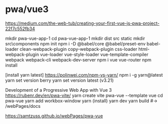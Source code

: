 # pwa/vue3

https://medium.com/the-web-tub/creating-your-first-vue-js-pwa-project-22f7c552fb34

mkdir pwa-vue-app-1
cd pwa-vue-app-1
mkdir dist src static
mkdir src\components
npm init
npm i -D @babel/core @babel/preset-env babel-loader clean-webpack-plugin copy-webpack-plugin css-loader html-webpack-plugin vue-loader vue-style-loader vue-template-compiler webpack webpack-cli webpack-dev-server
npm i vue vue-router
npm install

[install yarn latest]
https://polinwei.com/npm-vs-yarn/
npm i -g yarn@latest
yarn set version berry
yarn set version latest (v3.21)

Development of a Progressive Web App with Vue 3
https://rubenr.dev/en/pwa-vite/
yarn create vite pwa-vue --template vue
cd pwa-vue
yarn add workbox-window
yarn (install)
yarn dev
yarn build #-> /webPages/docs

https://samtzuss.github.io/webPages/pwa-vue
